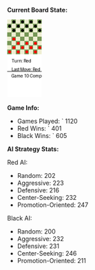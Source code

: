 
**Current Board State:**  
<!-- START_GIF -->
![Checkers Game](./checkers_game.gif)
<!-- END_GIF -->

**Game Info:**  
- Games Played: `<!-- GAMES_PLAYED --> 1120
- Red Wins: `<!-- RED_WINS --> 401
- Black Wins: `<!-- BLACK_WINS --> 605

<!-- AI_STATS -->
**AI Strategy Stats:**

Red AI:
- Random: 202
- Aggressive: 223
- Defensive: 216
- Center-Seeking: 232
- Promotion-Oriented: 247

Black AI:
- Random: 200
- Aggressive: 232
- Defensive: 231
- Center-Seeking: 246
- Promotion-Oriented: 211
